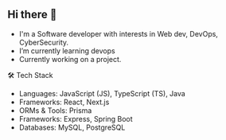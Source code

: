 ## Hi there 👋

<!--
**davshikhar/davshikhar** is a ✨ _special_ ✨ repository because its `README.md` (this file) appears on your GitHub profile.


Here are some ideas to get you started:
- 👯 I’m looking to collaborate on ...
- 🤔 I’m looking for help with ...
- 💬 Ask me about ...
- 📫 How to reach me: ...
- 😄 Pronouns: ...
- ⚡ Fun fact: ...
-->

- I'm a Software developer with interests in Web dev, DevOps, CyberSecurity.
- I’m currently learning devops
- Currently working on a project.


🛠️ Tech Stack  
- Languages: JavaScript (JS), TypeScript (TS), Java  
- Frameworks: React, Next.js  
- ORMs & Tools: Prisma
- Frameworks: Express, Spring Boot
- Databases: MySQL, PostgreSQL



